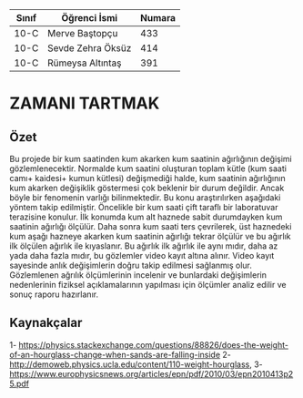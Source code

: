 


> 
Sınıf | Öğrenci İsmi  | Numara
-------|-------------------|--------
10-C   | Merve Baştopçu    | 433
10-C   | Sevde Zehra Öksüz | 414
10-C   | Rümeysa Altıntaş  | 391

# ZAMANI TARTMAK
## Özet
Bu projede bir kum saatinden kum akarken kum saatinin ağırlığının değişimi gözlemlenecektir. Normalde kum saatini oluşturan toplam kütle (kum saati camı+ kaidesi+ kumun kütlesi)  değişmediği halde, kum saatinin ağırlığının kum akarken değişiklik göstermesi çok beklenir bir durum değildir. Ancak böyle bir fenomenin varlığı bilinmektedir. Bu konu araştırılırken aşağıdaki yöntem takip edilmiştir. Öncelikle bir kum saati çift taraflı bir laboratuvar terazisine konulur. İlk konumda kum alt haznede sabit durumdayken kum saatinin ağırlığı ölçülür. Daha sonra kum saati ters çevrilerek, üst haznedeki kum aşağı hazneye akarken kum saatinin ağırlığı tekrar ölçülür ve bu ağırlık ilk ölçülen ağırlık ile kıyaslanır. Bu ağırlık ilk ağırlık ile aynı mıdır, daha az yada daha fazla mıdır, bu gözlemler video kayıt altına alınır. Video kayıt sayesinde anlık değişimlerin doğru takip edilmesi sağlanmış olur. Gözlemlenen ağrılık ölçümlerinin incelenir ve bunlardaki değişimlerin nedenlerinin fiziksel açıklamalarının yapılması için ölçümler analiz edilir ve sonuç raporu hazırlanır.  

## Kaynakçalar
1- https://physics.stackexchange.com/questions/88826/does-the-weight-of-an-hourglass-change-when-sands-are-falling-inside
2- http://demoweb.physics.ucla.edu/content/110-weight-hourglass,
3- https://www.europhysicsnews.org/articles/epn/pdf/2010/03/epn2010413p25.pdf
